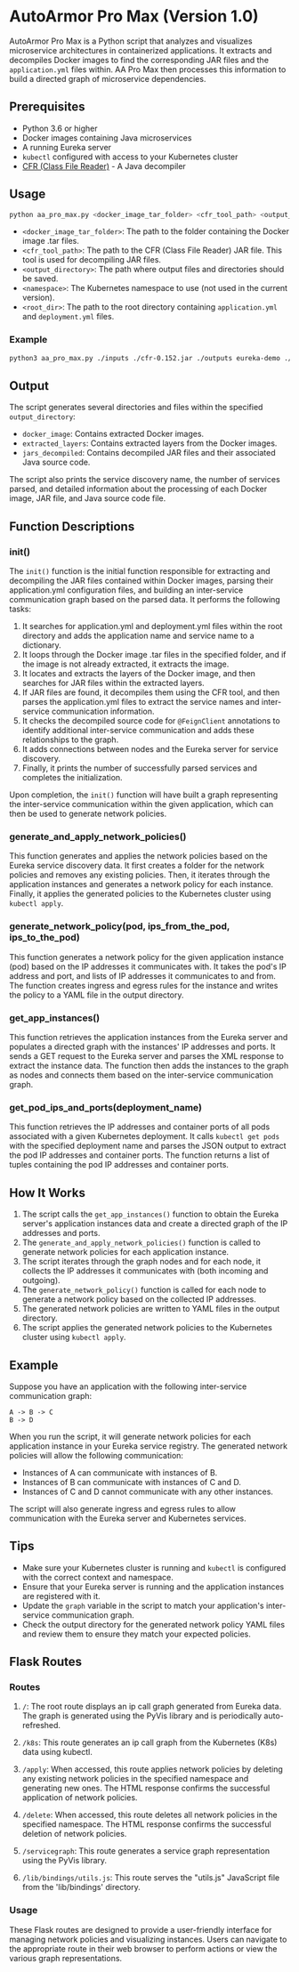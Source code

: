 # AutoArmor Pro Max (Version 1.0)

AutoArmor Pro Max is a Python script that analyzes and visualizes microservice architectures in containerized applications. It extracts and decompiles Docker images to find the corresponding JAR files and the `application.yml` files within. AA Pro Max then processes this information to build a directed graph of microservice dependencies.

## Prerequisites

- Python 3.6 or higher
- Docker images containing Java microservices
- A running Eureka server
- `kubectl` configured with access to your Kubernetes cluster
- [CFR (Class File Reader)](https://www.benf.org/other/cfr/) - A Java decompiler

## Usage

```bash
python aa_pro_max.py <docker_image_tar_folder> <cfr_tool_path> <output_directory> <namespace> <root_dir>
```

- `<docker_image_tar_folder>`: The path to the folder containing the Docker image .tar files.
- `<cfr_tool_path>`: The path to the CFR (Class File Reader) JAR file. This tool is used for decompiling JAR files.
- `<output_directory>`: The path where output files and directories should be saved.
- `<namespace>`: The Kubernetes namespace to use (not used in the current version).
- `<root_dir>`: The path to the root directory containing `application.yml` and `deployment.yml` files.

### Example

```bash
python3 aa_pro_max.py ./inputs ./cfr-0.152.jar ./outputs eureka-demo ./
```

## Output

The script generates several directories and files within the specified `output_directory`:

- `docker_image`: Contains extracted Docker images.
- `extracted_layers`: Contains extracted layers from the Docker images.
- `jars_decompiled`: Contains decompiled JAR files and their associated Java source code.

The script also prints the service discovery name, the number of services parsed, and detailed information about the processing of each Docker image, JAR file, and Java source code file.

## Function Descriptions

### init()

The `init()` function is the initial function responsible for extracting and decompiling the JAR files contained within Docker images, parsing their application.yml configuration files, and building an inter-service communication graph based on the parsed data. It performs the following tasks:

1. It searches for application.yml and deployment.yml files within the root directory and adds the application name and service name to a dictionary.
2. It loops through the Docker image .tar files in the specified folder, and if the image is not already extracted, it extracts the image.
3. It locates and extracts the layers of the Docker image, and then searches for JAR files within the extracted layers.
4. If JAR files are found, it decompiles them using the CFR tool, and then parses the application.yml files to extract the service names and inter-service communication information.
5. It checks the decompiled source code for `@FeignClient` annotations to identify additional inter-service communication and adds these relationships to the graph.
6. It adds connections between nodes and the Eureka server for service discovery.
7. Finally, it prints the number of successfully parsed services and completes the initialization.

Upon completion, the `init()` function will have built a graph representing the inter-service communication within the given application, which can then be used to generate network policies.

### generate_and_apply_network_policies()

This function generates and applies the network policies based on the Eureka service discovery data. It first creates a folder for the network policies and removes any existing policies. Then, it iterates through the application instances and generates a network policy for each instance. Finally, it applies the generated policies to the Kubernetes cluster using `kubectl apply`.

### generate_network_policy(pod, ips_from_the_pod, ips_to_the_pod)

This function generates a network policy for the given application instance (pod) based on the IP addresses it communicates with. It takes the pod's IP address and port, and lists of IP addresses it communicates to and from. The function creates ingress and egress rules for the instance and writes the policy to a YAML file in the output directory.

### get_app_instances()

This function retrieves the application instances from the Eureka server and populates a directed graph with the instances' IP addresses and ports. It sends a GET request to the Eureka server and parses the XML response to extract the instance data. The function then adds the instances to the graph as nodes and connects them based on the inter-service communication graph.

### get_pod_ips_and_ports(deployment_name)

This function retrieves the IP addresses and container ports of all pods associated with a given Kubernetes deployment. It calls `kubectl get pods` with the specified deployment name and parses the JSON output to extract the pod IP addresses and container ports. The function returns a list of tuples containing the pod IP addresses and container ports.

## How It Works

1. The script calls the `get_app_instances()` function to obtain the Eureka server's application instances data and create a directed graph of the IP addresses and ports.
2. The `generate_and_apply_network_policies()` function is called to generate network policies for each application instance.
3. The script iterates through the graph nodes and for each node, it collects the IP addresses it communicates with (both incoming and outgoing).
4. The `generate_network_policy()` function is called for each node to generate a network policy based on the collected IP addresses.
5. The generated network policies are written to YAML files in the output directory.
6. The script applies the generated network policies to the Kubernetes cluster using `kubectl apply`.

## Example

Suppose you have an application with the following inter-service communication graph:

```
A -> B -> C
B -> D
```

When you run the script, it will generate network policies for each application instance in your Eureka service registry. The generated network policies will allow the following communication:

- Instances of A can communicate with instances of B.
- Instances of B can communicate with instances of C and D.
- Instances of C and D cannot communicate with any other instances.

The script will also generate ingress and egress rules to allow communication with the Eureka server and Kubernetes services.

## Tips

- Make sure your Kubernetes cluster is running and `kubectl` is configured with the correct context and namespace.
- Ensure that your Eureka server is running and the application instances are registered with it.
- Update the `graph` variable in the script to match your application's inter-service communication graph.
- Check the output directory for the generated network policy YAML files and review them to ensure they match your expected policies.

## Flask Routes

### Routes

1. `/`: The root route displays an ip call graph generated from Eureka data. The graph is generated using the PyVis library and is periodically auto-refreshed.

2. `/k8s`: This route generates an ip call graph from the Kubernetes (K8s) data using kubectl.

3. `/apply`: When accessed, this route applies network policies by deleting any existing network policies in the specified namespace and generating new ones. The HTML response confirms the successful application of network policies.

4. `/delete`: When accessed, this route deletes all network policies in the specified namespace. The HTML response confirms the successful deletion of network policies.

5. `/servicegraph`: This route generates a service graph representation using the PyVis library.

6. `/lib/bindings/utils.js`: This route serves the "utils.js" JavaScript file from the 'lib/bindings' directory.

### Usage

These Flask routes are designed to provide a user-friendly interface for managing network policies and visualizing instances. Users can navigate to the appropriate route in their web browser to perform actions or view the various graph representations.
